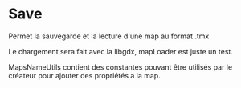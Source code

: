 # Save

Permet la sauvegarde et la lecture d'une map au format .tmx

Le chargement sera fait avec la libgdx, mapLoader est juste un test.

MapsNameUtils contient des constantes pouvant être utilisés par le créateur
pour ajouter des propriétés a la map.